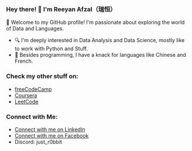 ### Hey there! 👋 I'm Reeyan Afzal（瑞恒）

🌟 Welcome to my GitHub profile! I'm passionate about exploring the world of Data and Languages.

- 🔍 I'm deeply interested in Data Analysis and Data Science, mostly like to work with Python and Stuff.
- 🌱 Besides programming, I have a knack for languages like Chinese and French.

### Check my other stuff on:

- [freeCodeCamp](https://www.freecodecamp.org/reeyan-afzal)
- [Coursera](https://www.coursera.org/learner/reeyan-afzal)
- [LeetCode](https://leetcode.com/reeyan-afzal/)

### Connect with Me:

- [Connect with me on LinkedIn](https://www.linkedin.com/in/reeyan-afzal/)
- [Connect with me on Facebook](https://www.facebook.com/Reeyan1999/)
- Discord: just_r0bbit

<!---
reeyan-afzal/reeyan-afzal is a ✨ special ✨ repository because its `README.md` (this file) appears on your GitHub profile.
You can click the Preview link to take a look at your changes.
--->
